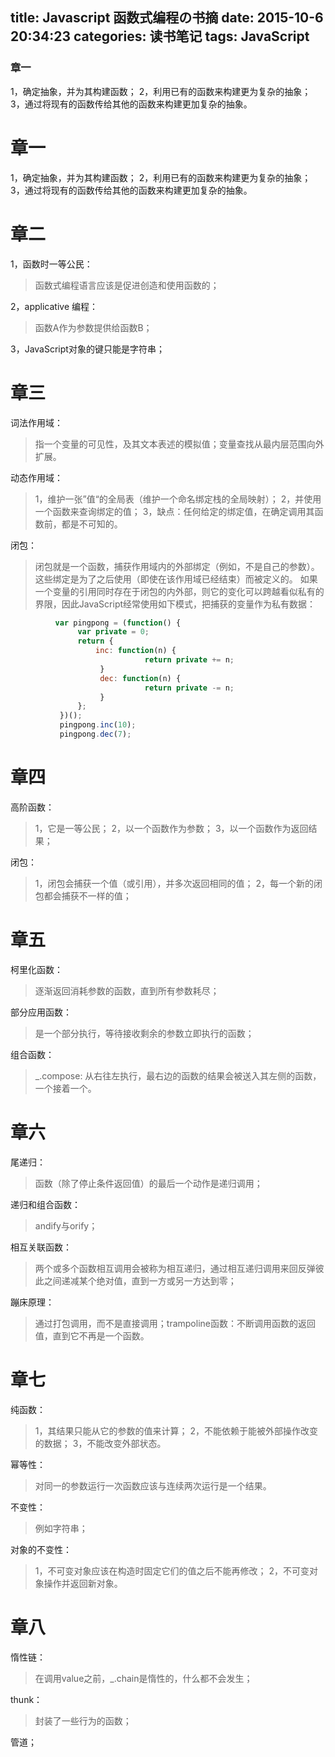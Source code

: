 title: Javascript 函数式编程の书摘
date: 2015-10-6 20:34:23
categories: 读书笔记
tags: JavaScript
---

### 章一
1，确定抽象，并为其构建函数；
2，利用已有的函数来构建更为复杂的抽象；
3，通过将现有的函数传给其他的函数来构建更加复杂的抽象。

<!-- more -->

# 章一

1，确定抽象，并为其构建函数；
2，利用已有的函数来构建更为复杂的抽象；
3，通过将现有的函数传给其他的函数来构建更加复杂的抽象。

# 章二

1，函数时一等公民：
>函数式编程语言应该是促进创造和使用函数的；

2，applicative 编程：
>函数A作为参数提供给函数B；

3，JavaScript对象的键只能是字符串；

# 章三

词法作用域：
>指一个变量的可见性，及其文本表述的模拟值；变量查找从最内层范围向外扩展。

动态作用域：
>1，维护一张”值“的全局表（维护一个命名绑定栈的全局映射）；
>2，并使用一个函数来查询绑定的值；
>3，缺点：任何给定的绑定值，在确定调用其函数前，都是不可知的。

闭包：
>闭包就是一个函数，捕获作用域内的外部绑定（例如，不是自己的参数）。这些绑定是为了之后使用（即使在该作用域已经结束）而被定义的。
>如果一个变量的引用同时存在于闭包的内外部，则它的变化可以跨越看似私有的界限，因此JavaScript经常使用如下模式，把捕获的变量作为私有数据：
```javascript
          var pingpong = (function() {
               var private = 0;
               return {     
                   inc: function(n) {
                              return private += n;
                    }
                    dec: function(n) {
                              return private -= n;
                    }
               };
           })();
           pingpong.inc(10);
           pingpong.dec(7);
```

# 章四

高阶函数：
>1，它是一等公民；
>2，以一个函数作为参数；
>3，以一个函数作为返回结果； 

闭包：
>1，闭包会捕获一个值（或引用），并多次返回相同的值；
>2，每一个新的闭包都会捕获不一样的值； 

# 章五

柯里化函数：
>逐渐返回消耗参数的函数，直到所有参数耗尽；

部分应用函数：
>是一个部分执行，等待接收剩余的参数立即执行的函数；

组合函数：
>_.compose: 从右往左执行，最右边的函数的结果会被送入其左侧的函数，一个接着一个。

# 章六

尾递归：
>函数（除了停止条件返回值）的最后一个动作是递归调用；

递归和组合函数：
>andify与orify；

相互关联函数：
>两个或多个函数相互调用会被称为相互递归，通过相互递归调用来回反弹彼此之间递减某个绝对值，直到一方或另一方达到零；

蹦床原理：
> 通过打包调用，而不是直接调用；trampoline函数：不断调用函数的返回值，直到它不再是一个函数。

# 章七

纯函数：
>1，其结果只能从它的参数的值来计算；
>2，不能依赖于能被外部操作改变的数据；
>3，不能改变外部状态。

幂等性：
>对同一的参数运行一次函数应该与连续两次运行是一个结果。

不变性：
>例如字符串；

对象的不变性：
>1，不可变对象应该在构造时固定它们的值之后不能再修改；
>2，不可变对象操作并返回新对象。

# 章八

惰性链：
>在调用value之前，_.chain是惰性的，什么都不会发生；

thunk：
>封装了一些行为的函数；

管道； 